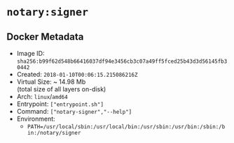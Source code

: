 # `notary:signer`

## Docker Metadata

- Image ID: `sha256:b99f62d548b66416037df94e3456cb3c07a49ff5fced25b43d3d56145fb30442`
- Created: `2018-01-10T00:06:15.215086216Z`
- Virtual Size: ~ 14.98 Mb  
  (total size of all layers on-disk)
- Arch: `linux`/`amd64`
- Entrypoint: `["entrypoint.sh"]`
- Command: `["notary-signer","--help"]`
- Environment:
  - `PATH=/usr/local/sbin:/usr/local/bin:/usr/sbin:/usr/bin:/sbin:/bin:/notary/signer`
